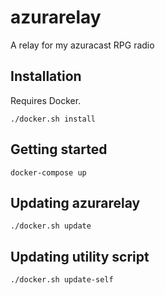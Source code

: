 # azurarelay
A relay for my azuracast RPG radio

## Installation

Requires Docker.

`./docker.sh install`

## Getting started

`docker-compose up`

## Updating azurarelay

`./docker.sh update`

## Updating utility script

`./docker.sh update-self`
